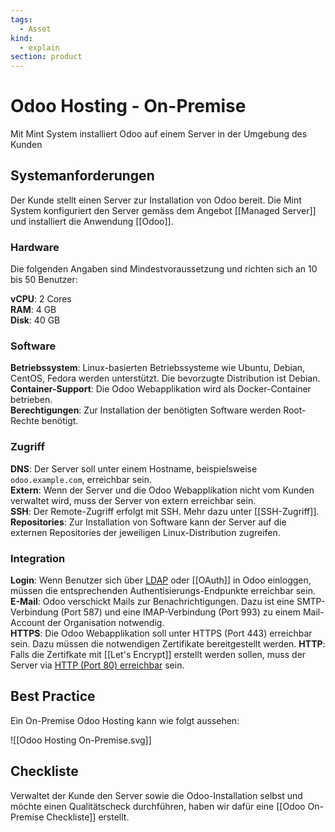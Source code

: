 ```yaml
---
tags:
  - Asset
kind:
  - explain
section: product
---
```


# Odoo Hosting - On-Premise

Mit Mint System installiert Odoo auf einem Server in der Umgebung des Kunden

## Systemanforderungen

Der Kunde stellt einen Server zur Installation von Odoo bereit. Die Mint System konfiguriert den Server gemäss dem Angebot [[Managed Server]] und installiert die Anwendung [[Odoo]].

### Hardware

Die folgenden Angaben sind Mindestvoraussetzung und richten sich an 10 bis 50 Benutzer:

**vCPU**: 2 Cores  
**RAM**: 4 GB  
**Disk**: 40 GB

### Software

**Betriebssystem**: Linux-basierten Betriebssysteme wie Ubuntu, Debian, CentOS, Fedora werden unterstützt. Die bevorzugte Distribution ist Debian.
**Container-Support**: Die Odoo Webapplikation wird als Docker-Container betrieben.  
**Berechtigungen**: Zur Installation der benötigten Software werden Root-Rechte benötigt.

### Zugriff

**DNS**: Der Server soll unter einem Hostname, beispielsweise `odoo.example.com`, erreichbar sein.\
**Extern**: Wenn der Server und die Odoo Webapplikation nicht vom Kunden verwaltet wird, muss der Server von extern erreichbar sein.\
**SSH**: Der Remote-Zugriff erfolgt mit SSH. Mehr dazu unter [[SSH-Zugriff]].\
**Repositories**: Zur Installation von Software kann der Server auf die externen Repositories der jeweiligen Linux-Distribution zugreifen.

### Integration

**Login**: Wenn Benutzer sich über [LDAP](https://www.odoo.com/documentation/user/14.0/general/auth/ldap.html) oder [[OAuth]] in Odoo einloggen, müssen die entsprechenden Authentisierungs-Endpunkte erreichbar sein.  
**E-Mail**: Odoo verschickt Mails zur Benachrichtigungen. Dazu ist eine SMTP-Verbindung (Port 587) und eine IMAP-Verbindung (Port 993) zu einem Mail-Account der Organisation notwendig.  
**HTTPS**: Die Odoo Webapplikation soll unter HTTPS (Port 443) erreichbar sein. Dazu müssen die notwendigen Zertifikate bereitgestellt werden.
**HTTP**: Falls die Zertifkate mit [[Let's Encrypt]] erstellt werden sollen, muss der Server via [HTTP (Port 80) erreichbar](https://letsencrypt.org/docs/allow-port-80/) sein.

## Best Practice

Ein On-Premise Odoo Hosting kann wie folgt aussehen:

![[Odoo Hosting On-Premise.svg]]

## Checkliste

Verwaltet der Kunde den Server sowie die Odoo-Installation selbst und möchte einen Qualitätscheck durchführen, haben wir dafür eine [[Odoo On-Premise Checkliste]] erstellt.
